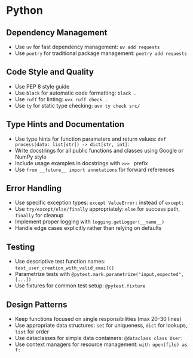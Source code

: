 # Python

## Dependency Management
- Use `uv` for fast dependency management: `uv add requests`
- Use `poetry` for traditional package management: `poetry add requests`

## Code Style and Quality
- Use PEP 8 style guide
- Use `black` for automatic code formatting: `black .`
- Use `ruff` for linting: `uvx ruff check .`
- Use `ty` for static type checking: `uvx ty check src/`

## Type Hints and Documentation
- Use type hints for function parameters and return values: `def process(data: list[str]) -> dict[str, int]:`
- Write docstrings for all public functions and classes using Google or NumPy style
- Include usage examples in docstrings with `>>> ` prefix
- Use `from __future__ import annotations` for forward references

## Error Handling
- Use specific exception types: `except ValueError:` instead of `except:`
- Use `try/except/else/finally` appropriately: `else` for success path, `finally` for cleanup
- Implement proper logging with `logging.getLogger(__name__)`
- Handle edge cases explicitly rather than relying on defaults

## Testing
- Use descriptive test function names: `test_user_creation_with_valid_email()`
- Parametrize tests with `@pytest.mark.parametrize("input,expected", [...])`
- Use fixtures for common test setup: `@pytest.fixture`

## Design Patterns
- Keep functions focused on single responsibilities (max 20-30 lines)
- Use appropriate data structures: `set` for uniqueness, `dict` for lookups, `list` for order
- Use dataclasses for simple data containers: `@dataclass class User:`
- Use context managers for resource management: `with open(file) as f:`
